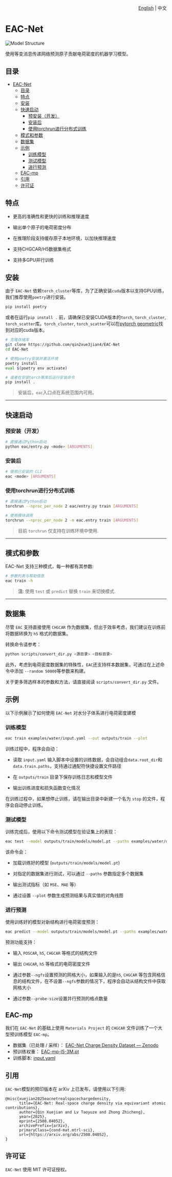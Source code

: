 <div align="right">

[English](README.md) | 中文

</div>

# EAC-Net

![Model Structure](imgs/model.png)

使用等变消息传递网络预测原子贡献电荷密度的机器学习模型。

## 目录
- [EAC-Net](#eac-net)
  - [目录](#目录)
  - [特点](#特点)
  - [安装](#安装)
  - [快速启动](#快速启动)
    - [预安装（开发）](#预安装开发)
    - [安装后](#安装后)
    - [使用torchrun进行分布式训练](#使用torchrun进行分布式训练)
  - [模式和参数](#模式和参数)
  - [数据集](#数据集)
  - [示例](#示例)
    - [训练模型](#训练模型)
    - [测试模型](#测试模型)
    - [进行预测](#进行预测)
  - [EAC-mp](#eac-mp)
  - [引用](#引用)
  - [许可证](#许可证)

## 特点

- 更高的准确性和更快的训练和推理速度

- 输出单个原子的电荷密度分布

- 在推理阶段支持缓存原子本地环境，以加快推理速度

- 支持CHGCAR/H5数据集格式

- 支持多GPU并行训练

## 安装

由于 `EAC-Net` 依赖`torch_cluster`等库，为了正确安装`cuda`版本以支持GPU训练，我们推荐使用`poetry`进行安装。

```bash
pip install poetry
```

或者在运行`pip install .` 前，请确保已安装CUDA版本的`torch`, `torch_cluster`, `torch_scatter`库。`torch_cluster`, `torch_scatter`可以在[pytorch geometric](https://pytorch-geometric.com/whl)找到对应的cuda版本。

```bash
# 克隆存储库
git clone https://github.com/qin2xue3jian4/EAC-Net
cd EAC-Net

# 使用poetry安装并激活环境
poetry install
eval $(poetry env activate)

# 或者在安装torch等库后运行安装命令
pip install .
```

> 安装后，`eac`入口点在系统范围内可用。

---

## 快速启动

### 预安装（开发）

```bash
# 直接通过Python启动
python eac/entry.py <mode> [ARGUMENTS]
```

### 安装后

```bash
# 使用已安装的 CLI​
eac <mode> [ARGUMENTS]
```

### 使用torchrun进行分布式训练

```bash
# 直接通过Python启动
torchrun --nproc_per_node 2 eac/entry.py train [ARGUMENTS]

# 使用模块调用
torchrun --nproc_per_node 2 -m eac.entry train [ARGUMENTS]
```
> 目前 `torchrun` 仅支持在训练环境中使用.
---

## 模式和参数

EAC-Net 支持三种模式，每一种都有其参数:

```bash
# 参数列表与帮助信息
eac train -h
```

> **注**: 使用 `test` 或 `predict` 替换 `train` 来切换模式.

---

## 数据集

尽管 `EAC` 支持直接使用 `CHGCAR` 作为数据集，但出于效率考虑，我们建议在训练前将数据转换为 `h5` 格式的数据集。

转换命令请参考：
```bash
python scripts/convert_dir.py <源目录> <目标目录>
```
此外，考虑到电荷密度数据集的特殊性，`EAC`还支持样本数据集，可通过在上述命令中添加 `--random 50000`等参数来构建。

关于更多筛选样本的参数和方法，请直接阅读 `scripts/convert_dir.py` 文件。

## 示例

以下示例展示了如何使用 `EAC-Net` 对水分子体系进行电荷密度建模

### 训练模型

```bash
eac train examples/water/input.yaml --out outputs/train --plot
```

训练过程中，程序会自动：

- 读取 `input.yaml` 输入脚本中设置的训练数据，会自动组合`data.root_dir`和`data.train.paths`，支持通过通配符快捷设置文件路径

- 在 `outputs/train` 目录下保存训练日志和模型文件

- 输出训练进度和损失函数变化情况

在训练过程中，如果想停止训练，请在输出目录中新建一个名为 `stop` 的文件，程序会自动停止训练。

### 测试模型

训练完成后，使用以下命令测试模型在验证集上的表现：

```bash
eac test --model outputs/train/models/model.pt --paths examples/water/data/8.h5 --paths examples/water/data/8.h5 --out outputs/test --plot
```

该命令会：

- 加载训练好的模型 (`outputs/train/models/model.pt`)

- 对指定的数据集进行测试，可以通过 `--paths` 参数指定多个数据集

- 输出测试指标（如 `MSE`、`MAE` 等）

- 通过设置 `--plot` 参数生成预测结果与真实值的对角线图

### 进行预测

使用训练好的模型对新结构进行电荷密度预测：

```bash
eac predict --model outputs/train/models/model.pt --paths examples/water/POSCAR --out outputs/predict --num-workers 4 --ngfs 50*50*50 --probe-size 200
```

预测功能支持：

- 输入 `POSCAR`, `h5`, `CHGCAR` 等格式的结构文件

- 输出 `CHGCAR`, `h5` 等格式的电荷密度文件

- 通过参数`--ngfs`设置预测的网格大小，如果输入的是`h5`, `CHGCAR` 等包含网格信息的结构文件，在不设置`--ngfs`参数的情况下，程序会自动从结构文件中获取网格大小

- 通过参数`--probe-size`设置并行预测的格点数量

## EAC-mp
我们在 `EAC-Net` 的基础上使用 `Materials Project` 的 `CHGCAR` 文件训练了一个大型预训练模型 `EAC-mp`。

- 数据集（已处理 / 采样）： [EAC-Net Charge Density Dataset — Zenodo](https://zenodo.org/records/16990467)
- 预训练权重： [EAC-mp-l5-3M.pt](https://store.aissquare.com/models/0a4060e2-f409-40ba-80c1-5a0af37f9230/eac-mp-l5-6000.pt)
- 训练脚本: [input.yaml](examples/unicharge-mp/input.yaml)

## 引用
`EAC-Net`模型的预印版本在 arXiv 上已发布，请使用以下引用:
```
@misc{xuejian2025eacnetrealspacechargedensity,
      title={EAC-Net: Real-space charge density via equivariant atomic contributions}, 
      author={Qin Xuejian and Lv Taoyuze and Zhong Zhicheng},
      year={2025},
      eprint={2508.04052},
      archivePrefix={arXiv},
      primaryClass={cond-mat.mtrl-sci},
      url={https://arxiv.org/abs/2508.04052}, 
}
```
## 许可证

`EAC-Net` 使用 MIT 许可证授权。
